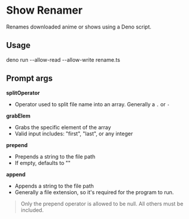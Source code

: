 # Show Renamer
Renames downloaded anime or shows using a Deno script.

## Usage
deno run --allow-read --allow-write rename.ts <directory>

## Prompt args

**splitOperator**
  - Operator used to split file name into an array. Generally a `.` or `-`

**grabElem**
  - Grabs the specific element of the array
  - Valid input includes: "first", "last", or any integer

**prepend**
  - Prepends a string to the file path
  - If empty, defaults to ""

**append**
  - Appends a string to the file path
  - Generally a file extension, so it's required for the program to run.


> Only the prepend operator is allowed to be null. All others must be included. 
